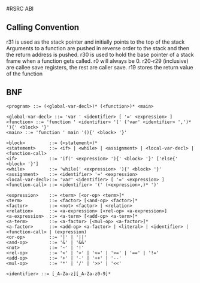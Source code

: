 #RSRC ABI
## Calling Convention
r31 is used as the stack pointer and initially points to the top of the stack
Arguments to a function are pushed in reverse order to the stack and then the
return address is pushed. r30 is used to hold the base pointer of a stack frame when a function gets called.
r0 will always be 0.
r20-r29 (inclusive) are callee save registers, the rest are caller save.
r19 stores the return value of the function

## BNF
```
<program> ::= (<global-var-decl>)* (<function>)* <main>

<global-var-decl> ::= 'var ' <identifier> [ '=' <expression> ]
<function> ::= 'function ' <identifier> '(' ('var' <identifier> ',')* '){' <block> '}'
<main> ::= 'function ' main '(){' <block> '}'

<block>         ::= (<statement>)*
<statement>     ::= <if> | <while> | <assignment> | <local-var-decl> | <function-call>
<if>            ::= 'if(' <expression> '){' <block> '}' ['else{' <block> '}']
<while>         ::= 'while(' <expression> '){' <block> '}'
<assignment>    ::= <identifier> '=' <expression>
<local-var-decl>::= 'var' <identifier> [ '=' <expression> ]
<function-call> ::= <identifier> '(' (<expression>,)* ')'

<expression>    ::= <term> [<or-op> <term>]*
<term>          ::= <factor> [<and-op> <factor>]*
<factor>        ::= <not> <factor> | <relation>
<relation>      ::= <a-expression> [<rel-op> <a-expression>]
<a-expression>  ::= <a-term> [<add-op> <a-term>]*
<a-term>        ::= <a-factor> [<mul-op> <a-factor>]*
<a-factor>      ::= <add-op> <a-factor> | <literal> | <identifier> | <function-call> | (expression)
<or-op>         ::= '|' | '||'
<and-op>        ::= '&' | '&&'
<not>           ::= '~' | '!'
<rel-op>        ::= '<' | '>' | '<=' | '>=' | '==' | '!='
<add-op>        ::= '+' | '-' | '++' | '--'
<mul-op>        ::= '*' | '/' | '>>' | '<<'

<identifier> ::= [_A-Za-z][_A-Za-z0-9]*
```
